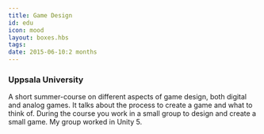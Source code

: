 ```yaml
---
title: Game Design
id: edu
icon: mood
layout: boxes.hbs
tags:
date: 2015-06-10:2 months
---
```

### Uppsala University
A short summer-course on different aspects of game design, both digital and analog games. It talks about the process to create a game and what to think of. During the course you work in a small group to design and create a small game. My group worked in Unity 5.